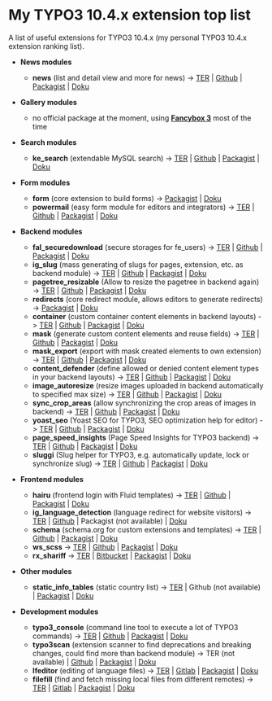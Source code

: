 # My TYPO3 10.4.x extension top list
A list of useful extensions for TYPO3 10.4.x (my personal TYPO3 10.4.x extension ranking list).


- **News modules**
  - **news** (list and detail view and more for news) -> [TER](https://extensions.typo3.org/extension/news/) | [Github](https://github.com/georgringer/news) | [Packagist](https://packagist.org/packages/georgringer/news) | [Doku](https://docs.typo3.org/p/georgringer/news/7.2/en-us/)

- **Gallery modules**
  - no official package at the moment, using [**Fancybox 3**](https://fancyapps.com/fancybox/3/) most of the time
  
- **Search modules**
  - **ke_search** (extendable MySQL search) -> [TER](https://extensions.typo3.org/extension/ke_search/) | [Github](https://github.com/teaminmedias-pluswerk/ke_search/) | [Packagist](https://packagist.org/packages/teaminmedias-pluswerk/ke_search) | [Doku](https://docs.typo3.org/typo3cms/extensions/ke_search/stable/)
 
- **Form modules**
   - **form** (core extension to build forms) -> [Packagist](https://packagist.org/packages/typo3/cms-form) | [Doku](https://docs.typo3.org/c/typo3/cms-form/master/en-us/)
   - **powermail** (easy form module for editors and integrators) -> [TER](https://extensions.typo3.org/extension/powermail/) | [Github](https://github.com/einpraegsam/powermail/) | [Packagist](https://packagist.org/packages/in2code/powermail) | [Doku](https://docs.typo3.org/typo3cms/extensions/powermail/7.3.1/)
  
- **Backend modules**
  - **fal_securedownload** (secure storages for fe_users) -> [TER](https://extensions.typo3.org/extension/fal_securedownload/) | [Github](https://github.com/beechit/fal_securedownload/) | [Packagist](https://packagist.org/packages/beechit/fal-securedownload) | [Doku](https://docs.typo3.org/p/beechit/fal-securedownload/2.2/en-us/)
  - **ig_slug** (mass generating of slugs for pages, extension, etc. as backend module) -> [TER](https://extensions.typo3.org/extension/ig_slug/) | [Github](https://github.com/internetgalerie/ig_slug) | [Packagist](https://packagist.org/packages/internetgalerie/ig-slug) | [Doku](https://docs.typo3.org/typo3cms/extensions/ig_slug/1.0.1/)
  - **pagetree_resizable** (Allow to resize the pagetree in backend again) -> [TER](https://extensions.typo3.org/extension/pagetree_resizable/) | [Github](https://github.com/wazum/pagetree-resizable) | [Packagist](https://packagist.org/packages/wazum/pagetree-resizable) | [Doku](https://github.com/wazum/pagetree-resizable/blob/master/README.md)
  - **redirects** (core redirect module, allows editors to generate redirects) -> [Packagist](https://packagist.org/packages/typo3/cms-redirects) | [Doku](https://docs.typo3.org/c/typo3/cms-core/master/en-us/Changelog/9.1/Feature-83631-SystemExtensionRedirectsHasBeenAdded.html)
  - **container** (custom container content elements in backend layouts) -> [TER](https://extensions.typo3.org/extension/container/) | [Github](https://github.com/b13/container/) | [Packagist](https://packagist.org/packages/b13/container) | [Doku](https://github.com/b13/container/blob/master/README.md)
  - **mask** (generate custom content elements and reuse fields) -> [TER](https://extensions.typo3.org/extension/mask/) | [Github](https://github.com/Gernott/mask/) | [Packagist](https://packagist.org/packages/mask/mask) | [Doku](https://docs.typo3.org/typo3cms/extensions/mask/4.1.0/)
  - **mask_export** (export with mask created elements to own extension) -> [TER](https://extensions.typo3.org/extension/mask_export/) | [Github](https://github.com/IchHabRecht/mask_export/) | [Packagist](https://packagist.org/packages/ichhabrecht/mask-export) | [Doku](https://github.com/IchHabRecht/mask_export/blob/master/README.md)
  - **content_defender** (define allowed or denied content element types in your backend layouts) -> [TER](https://extensions.typo3.org/extension/content_defender/) | [Github](https://github.com/IchHabRecht/content_defender/) | [Packagist](https://packagist.org/packages/ichhabrecht/content-defender) | [Doku](https://github.com/IchHabRecht/content_defender/blob/master/README.md)
  - **image_autoresize** (resize images uploaded in backend automatically to specified max size) -> [TER](https://extensions.typo3.org/extension/image_autoresize/) | [Github](https://github.com/xperseguers/t3ext-image_autoresize/) | [Packagist](https://packagist.org/packages/causal/image_autoresize) | [Doku](https://docs.typo3.org/p/causal/image_autoresize/master/en-us/)
  - **sync_crop_areas** (allow synchronizing the crop areas of images in backend) -> [TER](https://extensions.typo3.org/extension/sync_crop_areas/) | [Github](https://github.com/jweiland-net/sync_crop_areas/) | [Packagist](https://packagist.org/packages/jweiland/sync-crop-areas) | [Doku](https://docs.typo3.org/p/jweiland/sync-crop-areas/master/en-us/)
  - **yoast_seo** (Yoast SEO for TYPO3, SEO optimization help for editor) -> [TER](https://extensions.typo3.org/extension/yoast_seo/) | [Github](https://github.com/Yoast/Yoast-SEO-for-TYPO3/) | [Packagist](https://packagist.org/packages/yoast-seo-for-typo3/yoast_seo) | [Doku](https://docs.typo3.org/p/yoast-seo-for-typo3/yoast_seo/master/en-us/)
  - **page_speed_insights** (Page Speed Insights for TYPO3 backend) -> [TER](https://extensions.typo3.org/extension/page_speed_insights/) | [Github](https://github.com/haassie/ext-page-speed-insights/) | [Packagist](https://packagist.org/packages/haassie/page-speed-insights) | [Doku](https://docs.typo3.org/p/haassie/page-speed-insights/master/en-us/)
  - **sluggi** (Slug helper for TYPO3, e.g. automatically update, lock or synchronize slug) -> [TER](https://extensions.typo3.org/extension/sluggi/) | [Github](https://github.com/wazum/sluggi/) | [Packagist](https://packagist.org/packages/wazum/sluggi) | [Doku](https://github.com/wazum/sluggi/blob/master/README.md)

- **Frontend modules**
  - **hairu** (frontend login with Fluid templates) -> [TER](https://extensions.typo3.org/extension/mask_export/) | [Github](https://github.com/pagemachine/hairu/) | [Packagist](https://packagist.org/packages/pagemachine/hairu) | [Doku](https://docs.typo3.org/p/pagemachine/hairu/3.0/en-us/)
  - **ig_language_detection** (language redirect for website visitors) -> [TER](https://extensions.typo3.org/extension/ig_language_detection/) | [Github](https://github.com/internetgalerie/ig_language_detection) | Packagist (not available) | [Doku](https://docs.typo3.org/typo3cms/extensions/ig_language_detection/1.0.2/)
  - **schema** (schema.org for custom extensions and templates) -> [TER](https://extensions.typo3.org/extension/schema/) | [Github](https://github.com/brotkrueml/schema/) | [Packagist](https://packagist.org/packages/brotkrueml/schema) | [Doku](https://docs.typo3.org/p/brotkrueml/schema/1.1/en-us/)
  - **ws_scss** -> [TER](https://extensions.typo3.org/extension/ws_scss/) | [Github](https://github.com/svewap/ws_scss/) | [Packagist](https://packagist.org/packages/svewap/ws-scss) | [Doku](https://docs.typo3.org/typo3cms/extensions/ws_scss/stable/)
  - **rx_shariff** -> [TER](https://extensions.typo3.org/extension/rx_shariff/) | [Bitbucket](https://bitbucket.org/reelworx/rx_shariff/src/master/) | [Packagist](https://packagist.org/packages/reelworx/rx-shariff) | [Doku](https://docs.typo3.org/typo3cms/extensions/rx_shariff/stable/)

- **Other modules**
  - **static_info_tables** (static country list) -> [TER](https://extensions.typo3.org/extension/static_info_tables/) | Github (not available) | [Packagist](https://packagist.org/packages/sjbr/static-info-tables) | [Doku](https://docs.typo3.org/typo3cms/extensions/static_info_tables/6.7.4/)

- **Development modules**
  - **typo3_console** (command line tool to execute a lot of TYPO3 commands) -> [TER](https://extensions.typo3.org/extension/typo3_console/) | [Github](https://github.com/TYPO3-Console/TYPO3-Console/) | [Packagist](https://packagist.org/packages/helhum/typo3-console) | [Doku](https://docs.typo3.org/p/helhum/typo3-console/master/en-us/)
  - **typo3scan** (extension scanner to find deprecations and breaking changes, could find more than backend module) -> TER (not available) | [Github](https://github.com/Tuurlijk/typo3scan) | [Packagist](https://packagist.org/packages/michielroos/typo3scan) | [Doku](https://github.com/Tuurlijk/typo3scan/blob/master/Readme.md)
  - **lfeditor** (editing of language files) -> [TER](https://extensions.typo3.org/extension/lfeditor/) | [Gitlab](https://gitlab.sgalinski.de/typo3/lfeditor) | [Packagist](https://packagist.org/packages/sgalinski/lfeditor) | [Doku](https://docs.typo3.org/typo3cms/extensions/lfeditor/stable/)
  - **filefill** (find and fetch missing local files from different remotes) -> [TER](https://extensions.typo3.org/extension/filefill/) | [Gitlab](https://github.com/IchHabRecht/filefill/) | [Packagist](https://packagist.org/packages/ichhabrecht/filefill) | [Doku](https://github.com/IchHabRecht/filefill/blob/master/README.md)